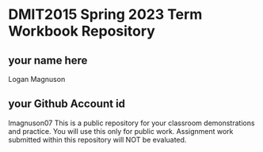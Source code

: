 # DMIT2015 Spring 2023 Term Workbook Repository

## your name here
Logan Magnuson  
## your Github Account id
lmagnuson07
This is a public repository for your classroom demonstrations and practice. You will use this only for public work. Assignment work submitted within this repository will NOT be evaluated.

